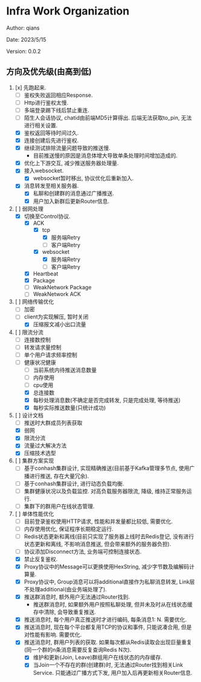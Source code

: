 # Infra Work Organization

Author: qians

Date: 2023/5/15

Version: 0.0.2

## 方向及优先级(由高到低)

1. [x] 先跑起来.
   - [ ] 鉴权失败返回相应Response.
   - [ ] Http进行鉴权太慢.
   - [ ] 多端登录踢下线后禁止重连.
   - [ ] 陌生人会话协议, chatid由前端MD5计算得出. 后端无法获取to_pin, 无法进行相关设置.
   - [x] 鉴权返回等待时间过久.
   - [x] 连接创建后先进行鉴权.
   - [x] 继续测试排除流量问题导致的推送慢.
     - 目前推送慢的原因是消息体增大导致单条处理时间增加造成的.
   - [x] 优化上下游交互, 减少推送服务器处理量.
   - [x] 接入websocket.
     - [x] websocket暂时移出, 协议优化后重新加入.
   - [x] 消息转发至相关服务器.
      - [x] 私聊和创建群的消息通过广播推送.
      - [x] 用户加入新群后更新Router信息.

2. [ ] 弱网处理
   - [x] 切换至Control协议.
     - [x] ACK
       - [x] tcp
         - [x] 服务端Retry
         - [ ] 客户端Retry
       - [x] websocket
         - [x] 服务端Retry
         - [ ] 客户端Retry
     - [x] Heartbeat
     - [x] Package
     - [ ] WeakNetwork Package
     - [ ] WeakNetwork ACK

3. [ ] 网络传输优化
   - [ ] 加密
   - [ ] client为实现解压, 暂时关闭
     - [x] 压缩报文减小出口流量

4. [ ] 限流分流
   - [ ] 连接数控制
   - [ ] 转发请求量控制
   - [ ] 单个用户请求频率控制
   - [ ] 健康状况健康
     - [ ] 当前系统内待推送消息数量
     - [ ] 内存使用
     - [ ] cpu使用
     - [x] 总连接数
     - [x] 每秒处理消息数(不确定是否完成转发, 只是完成处理, 等待推送)
     - [x] 每秒实际推送数量(只统计成功)

5. [ ] 设计文档
   - [ ] 推送时大群成员列表获取
   - [x] 弱网
   - [x] 限流分流
   - [x] 流量过大解决方法
   - [x] 压缩技术选型

6. [ ] 集群方案实现
   - [ ] 基于conhash集群设计, 实现精确推送(目前基于Kafka管理多节点, 使用广播进行推送, 存在大量冗余).
   - [ ] 基于conhash集群设计, 进行动态负载均衡.
   - [ ] 集群健康状况以及负载监控. 对高负载服务器限流, 降级, 维持正常服务运行.
   - [ ] 集群下的群用户在线状态管理.

7. [ ] 单体性能优化
   - [ ] 目前登录鉴权使用HTTP请求, 性能和并发量都比较低, 需要优化.
   - [ ] 内存使用优化, 保证程序长期稳定运行.
   - [ ] Redis状态更新和离线(目前只实现了服务器上线时去Redis登记, 没有进行状态更新和离线, 不影响消息推送, 但会带来额外的服务器负担).
   - [ ] 协议添加Disconnect方法, 业务端可控制连接状态.
   - [x] 禁止反复鉴权.
   - [x] Proxy协议中的Message可以更换使用HexString, 减少字节数及编解码计算量.
   - [x] Proxy协议中, Group消息可以将additional直接作为私聊消息转发, Link层不处理additional(由业务端处理了).
   - [x] 推送群消息时, 额外用户无法通过Router找到.
     - 推送群消息时, 如果额外用户按照私聊处理, 但并未及时从在线状态缓存中清除, 会导致重复推送.
   - [x] 推送消息时, 每个用户真正推送时才进行编码, 每条消息1: N. 需要优化.
   - [x] 推送消息时, 现在每个平台都复用TCP的协议和事件, 只能说凑合用, 但是对性能有影响. 需要优化.
   - [x] 推送消息时, 群用户列表的获取. 如果每次都从Redis读取会出现巨量重复(同一个群的n条消息需要反复查询Redis N次).
     - [x] 维护和更新(Join, Leave)群组用户在线状态的内存缓存.
     - [x] 当Join一个不存在的群(创建群)时, 无法通过Router找到相关Link Service. 只能通过广播方式下发, 用户加入后再更新相关Router信息.
